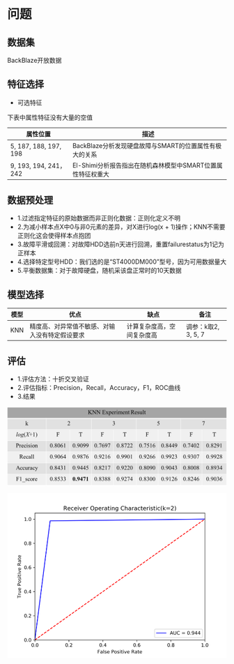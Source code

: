 # 问题

## 数据集

BackBlaze开放数据

## 特征选择

- 可选特征

下表中属性特征没有大量的空值

|属性位置|描述|
|--|--|
|5, 187, 188, 197, 198| BackBlaze分析发现硬盘故障与SMART的位置属性有极大的关系|
|9, 193, 194, 241，242| El-Shimi分析报告指出在随机森林模型中SMART位置属性特征权重大 |

## 数据预处理

- 1.过滤指定特征的原始数据而非正则化数据：正则化定义不明
- 2.为减小样本点X中0与非0元素的差异，对X进行log(x + 1)操作；KNN不需要正则化这会使得样本点抱团
- 3.故障平滑或回溯：对故障HDD选前n天进行回溯，重置failure​ ​status为1记为正样本 
- 4.选择特定型号HDD：我们选的是“ST4000DM000”型号，因为可用数据量大
- 5.平衡数据集：对于故障硬盘，随机采该盘正常时的10天数据


## 模型选择

|模型|优点|缺点|备注|
|--|--|--|--|
|KNN|精度高、对异常值不敏感、对输入没有特定假设要求|计算复杂度高，空间复杂度高|调参：k取2, 3, 5, 7|

## 评估

- 1.评估方法：十折交叉验证
- 2.评估指标：Precision，Recall，Accuracy，F1，ROC曲线
- 3.结果

![knn结果](./knn.png)

![auc分析](./auc.png)


